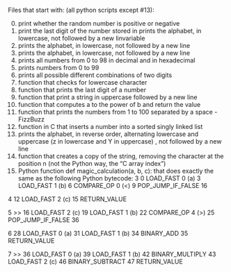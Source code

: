 Files that start with: (all python scripts except #13):

0. print whether the random number is positive or negative
1. print the last digit of the number stored in prints the alphabet, in lowercase, not followed by a new linvariable
2. prints the alphabet, in lowercase, not followed by a new line
3. prints the alphabet, in lowercase, not followed by a new line
4. prints all numbers from 0 to 98 in decimal and in hexadecimal
5. prints numbers from 0 to 99
6. prints all possible different combinations of two digits
7. function that checks for lowercase character
8. function that prints the last digit of a number
9. function that print a string in uppercase followed by a new line
10. function that computes a to the power of b and return the value
11. function that prints the numbers from 1 to 100 separated by a space - FizzBuzz
12. function in C that inserts a number into a sorted singly linked list
13. prints the alphabet, in reverse order, alternating lowercase and uppercase (z in lowercase and Y in uppercase) , not followed by a new line
14. function that creates a copy of the string, removing the character at the position n (not the Python way, the “C array index”)
15. Python function def magic_calculation(a, b, c): that does exactly the same as the following Python bytecode:
  3           0 LOAD_FAST                0 (a)
              3 LOAD_FAST                1 (b)
              6 COMPARE_OP               0 (<)
              9 POP_JUMP_IF_FALSE       16

  4          12 LOAD_FAST                2 (c)
             15 RETURN_VALUE

  5     >>   16 LOAD_FAST                2 (c)
             19 LOAD_FAST                1 (b)
             22 COMPARE_OP               4 (>)
             25 POP_JUMP_IF_FALSE       36

  6          28 LOAD_FAST                0 (a)
             31 LOAD_FAST                1 (b)
             34 BINARY_ADD
             35 RETURN_VALUE

  7     >>   36 LOAD_FAST                0 (a)
             39 LOAD_FAST                1 (b)
             42 BINARY_MULTIPLY
             43 LOAD_FAST                2 (c)
             46 BINARY_SUBTRACT
             47 RETURN_VALUE
